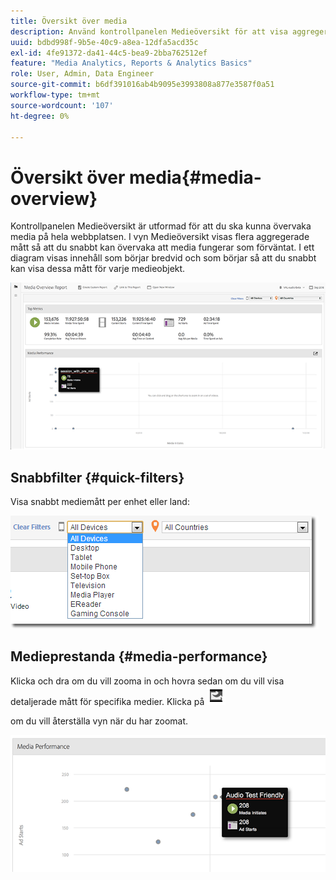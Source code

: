 ```yaml
---
title: Översikt över media
description: Använd kontrollpanelen Medieöversikt för att visa aggregerade mått. Lär dig hur du snabbt kan övervaka medieprestanda.
uuid: bdbd998f-9b5e-40c9-a8ea-12dfa5acd35c
exl-id: 4fe91372-da41-44c5-bea9-2bba762512ef
feature: "Media Analytics, Reports & Analytics Basics"
role: User, Admin, Data Engineer
source-git-commit: b6df391016ab4b9095e3993808a877e3587f0a51
workflow-type: tm+mt
source-wordcount: '107'
ht-degree: 0%

---
```


# Översikt över media{#media-overview}

Kontrollpanelen Medieöversikt är utformad för att du ska kunna övervaka media på hela webbplatsen. I vyn Medieöversikt visas flera aggregerade mått så att du snabbt kan övervaka att media fungerar som förväntat. I ett diagram visas innehåll som börjar bredvid och som börjar så att du snabbt kan visa dessa mått för varje medieobjekt.

![](assets/media_overview.png)

<!--
![](assets/media_overview.png){width="672px"} 
-->

## Snabbfilter {#quick-filters}

Visa snabbt mediemått per enhet eller land:

![](assets/video-overview-report-filters.png)

<!--
![](assets/video-overview-report-filters.png){width="400px"}
-->

## Medieprestanda {#media-performance}

Klicka och dra om du vill zooma in och hovra sedan om du vill visa detaljerade mått för specifika medier. Klicka på  ![](assets/video-overview-report-revert.png)

om du vill återställa vyn när du har zoomat.

![](assets/media_overview_zoom.png)

<!--
![](assets/media_overview_zoom.png){width="400px"}
-->
